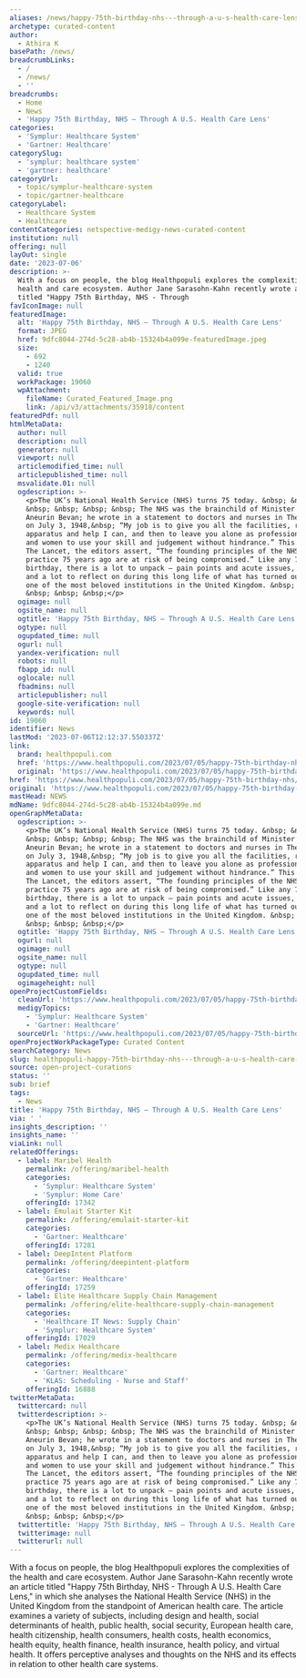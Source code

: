 ```yaml
---
aliases: /news/happy-75th-birthday-nhs---through-a-u-s-health-care-lens
archetype: curated-content
author:
  - Athira K
basePath: /news/
breadcrumbLinks:
  - /
  - /news/
  - ''
breadcrumbs:
  - Home
  - News
  - 'Happy 75th Birthday, NHS – Through A U.S. Health Care Lens'
categories:
  - 'Symplur: Healthcare System'
  - 'Gartner: Healthcare'
categorySlug:
  - 'symplur: healthcare system'
  - 'gartner: healthcare'
categoryUrl:
  - topic/symplur-healthcare-system
  - topic/gartner-healthcare
categoryLabel:
  - Healthcare System
  - Healthcare
contentCategories: netspective-medigy-news-curated-content
institution: null
offering: null
layOut: single
date: '2023-07-06'
description: >-
  With a focus on people, the blog Healthpopuli explores the complexities of the
  health and care ecosystem. Author Jane Sarasohn-Kahn recently wrote an article
  titled "Happy 75th Birthday, NHS - Through
favIconImage: null
featuredImage:
  alt: 'Happy 75th Birthday, NHS – Through A U.S. Health Care Lens'
  format: JPEG
  href: 9dfc8044-274d-5c28-ab4b-15324b4a099e-featuredImage.jpeg
  size:
    - 692
    - 1240
  valid: true
  workPackage: 19060
  wpAttachment:
    fileName: Curated_Featured_Image.png
    link: /api/v3/attachments/35918/content
featuredPdf: null
htmlMetaData:
  author: null
  description: null
  generator: null
  viewport: null
  articlemodified_time: null
  articlepublished_time: null
  msvalidate.01: null
  ogdescription: >-
    <p>The UK’s National Health Service (NHS) turns 75 today. &nbsp; &nbsp;
    &nbsp; &nbsp; &nbsp; &nbsp; The NHS was the brainchild of Minister of Health
    Aneurin Bevan; he wrote in a statement to doctors and nurses in The Lancet
    on July 3, 1948,&nbsp; “My job is to give you all the facilities, resources,
    apparatus and help I can, and then to leave you alone as professional men
    and women to use your skill and judgement without hindrance.” This week in
    The Lancet, the editors assert, “The founding principles of the NHS put into
    practice 75 years ago are at risk of being compromised.” Like any 75th
    birthday, there is a lot to unpack — pain points and acute issues, stresses
    and a lot to reflect on during this long life of what has turned out to be
    one of the most beloved institutions in the United Kingdom. &nbsp; &nbsp;
    &nbsp; &nbsp; &nbsp;</p>
  ogimage: null
  ogsite_name: null
  ogtitle: 'Happy 75th Birthday, NHS – Through A U.S. Health Care Lens'
  ogtype: null
  ogupdated_time: null
  ogurl: null
  yandex-verification: null
  robots: null
  fbapp_id: null
  oglocale: null
  fbadmins: null
  articlepublisher: null
  google-site-verification: null
  keywords: null
id: 19060
identifier: News
lastMod: '2023-07-06T12:12:37.550337Z'
link:
  brand: healthpopuli.com
  href: 'https://www.healthpopuli.com/2023/07/05/happy-75th-birthday-nhs/'
  original: 'https://www.healthpopuli.com/2023/07/05/happy-75th-birthday-nhs/'
href: 'https://www.healthpopuli.com/2023/07/05/happy-75th-birthday-nhs/'
original: 'https://www.healthpopuli.com/2023/07/05/happy-75th-birthday-nhs/'
mastHead: NEWS
mdName: 9dfc8044-274d-5c28-ab4b-15324b4a099e.md
openGraphMetaData:
  ogdescription: >-
    <p>The UK’s National Health Service (NHS) turns 75 today. &nbsp; &nbsp;
    &nbsp; &nbsp; &nbsp; &nbsp; The NHS was the brainchild of Minister of Health
    Aneurin Bevan; he wrote in a statement to doctors and nurses in The Lancet
    on July 3, 1948,&nbsp; “My job is to give you all the facilities, resources,
    apparatus and help I can, and then to leave you alone as professional men
    and women to use your skill and judgement without hindrance.” This week in
    The Lancet, the editors assert, “The founding principles of the NHS put into
    practice 75 years ago are at risk of being compromised.” Like any 75th
    birthday, there is a lot to unpack — pain points and acute issues, stresses
    and a lot to reflect on during this long life of what has turned out to be
    one of the most beloved institutions in the United Kingdom. &nbsp; &nbsp;
    &nbsp; &nbsp; &nbsp;</p>
  ogtitle: 'Happy 75th Birthday, NHS – Through A U.S. Health Care Lens'
  ogurl: null
  ogimage: null
  ogsite_name: null
  ogtype: null
  ogupdated_time: null
  ogimageheight: null
openProjectCustomFields:
  cleanUrl: 'https://www.healthpopuli.com/2023/07/05/happy-75th-birthday-nhs/'
  medigyTopics:
    - 'Symplur: Healthcare System'
    - 'Gartner: Healthcare'
  sourceUrl: 'https://www.healthpopuli.com/2023/07/05/happy-75th-birthday-nhs/'
openProjectWorkPackageType: Curated Content
searchCategory: News
slug: healthpopuli-happy-75th-birthday-nhs---through-a-u-s-health-care-lens
source: open-project-curations
status: ''
sub: brief
tags:
  - News
title: 'Happy 75th Birthday, NHS – Through A U.S. Health Care Lens'
via: ' '
insights_description: ''
insights_name: ''
viaLink: null
relatedOfferings:
  - label: Maribel Health
    permalink: /offering/maribel-health
    categories:
      - 'Symplur: Healthcare System'
      - 'Symplur: Home Care'
    offeringId: 17342
  - label: Emulait Starter Kit
    permalink: /offering/emulait-starter-kit
    categories:
      - 'Gartner: Healthcare'
    offeringId: 17281
  - label: DeepIntent Platform
    permalink: /offering/deepintent-platform
    categories:
      - 'Gartner: Healthcare'
    offeringId: 17259
  - label: Elite Healthcare Supply Chain Management
    permalink: /offering/elite-healthcare-supply-chain-management
    categories:
      - 'Healthcare IT News: Supply Chain'
      - 'Symplur: Healthcare System'
    offeringId: 17029
  - label: Medix Healthcare
    permalink: /offering/medix-healthcare
    categories:
      - 'Gartner: Healthcare'
      - 'KLAS: Scheduling - Nurse and Staff'
    offeringId: 16888
twitterMetaData:
  twittercard: null
  twitterdescription: >-
    <p>The UK’s National Health Service (NHS) turns 75 today. &nbsp; &nbsp;
    &nbsp; &nbsp; &nbsp; &nbsp; The NHS was the brainchild of Minister of Health
    Aneurin Bevan; he wrote in a statement to doctors and nurses in The Lancet
    on July 3, 1948,&nbsp; “My job is to give you all the facilities, resources,
    apparatus and help I can, and then to leave you alone as professional men
    and women to use your skill and judgement without hindrance.” This week in
    The Lancet, the editors assert, “The founding principles of the NHS put into
    practice 75 years ago are at risk of being compromised.” Like any 75th
    birthday, there is a lot to unpack — pain points and acute issues, stresses
    and a lot to reflect on during this long life of what has turned out to be
    one of the most beloved institutions in the United Kingdom. &nbsp; &nbsp;
    &nbsp; &nbsp; &nbsp;</p>
  twittertitle: 'Happy 75th Birthday, NHS – Through A U.S. Health Care Lens'
  twitterimage: null
  twitterurl: null
---
```

<p>With a focus on people, the blog Healthpopuli explores the complexities of the health and care ecosystem. Author Jane Sarasohn-Kahn recently wrote an article titled "Happy 75th Birthday, NHS - Through A U.S. Health Care Lens," in which she analyses the National Health Service (NHS) in the United Kingdom from the standpoint of American health care. The article examines a variety of subjects, including design and health, social determinants of health, public health, social security, European health care, health citizenship, health consumers, health costs, health economics, health equity, health finance, health insurance, health policy, and virtual health. It offers perceptive analyses and thoughts on the NHS and its effects in relation to other health care systems.</p>